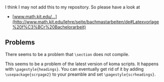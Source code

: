 I think I may not add this to my repository. So please have a look at

* [www.math.kit.edu/...](http://www.math.kit.edu/lehre/seite/bachmastarbeiten/de#Latexvorlage%20f%C3%BCr%20Bachelorarbeit)

## Problems
There seems to be a problem that `\section` does not compile.

This seems to be a problem of the latest version of koma scripts.
It happens with `\pagestyle{headings}`.
You can eventually get rid of it by adding `\usepackage{scrpage2}` to 
your preamble and set `\pagestyle{scrheadings}`.